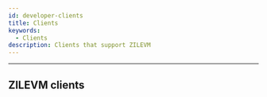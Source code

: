 ```yaml
---
id: developer-clients
title: Clients
keywords:
  - Clients
description: Clients that support ZILEVM
---
```


---

## ZILEVM clients
